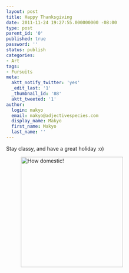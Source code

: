 ```yaml
---
layout: post
title: Happy Thanksgiving
date: 2011-11-24 19:27:55.000000000 -08:00
type: post
parent_id: '0'
published: true
password: ''
status: publish
categories:
- Art
tags:
- Fursuits
meta:
  aktt_notify_twitter: 'yes'
  _edit_last: '1'
  _thumbnail_id: '88'
  aktt_tweeted: '1'
author:
  login: makyo
  email: makyo@adjectivespecies.com
  display_name: Makyo
  first_name: Makyo
  last_name: ''
---
```

<p>Stay classy, and have a great holiday :o)</p>
<figure id="attachment_88" style="float: center" width="277" caption="Makyo and JD get ready to vore some turkey. Sure, &#39;vore&#39;s a verb."><a href="http://www.adjectivespecies.com/wp-content/uploads/2011/11/stayclassythanksgiving.png"><img class="size-medium wp-image-88" title="Stay classy, and have a happy Thanksgiving" src="{{ site.baseurl }}/assets/stayclassythanksgiving-277x300.png" alt="How domestic!" width="277" height="300" /></a><figcaption></figcaption></figure>



